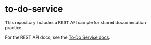 # to-do-service

This repository includes a REST API sample for shared documentation practice.

For the REST API docs, see the [To-Do Service docs](https://uwc2-apidoc.github.io/to-do-service/).
